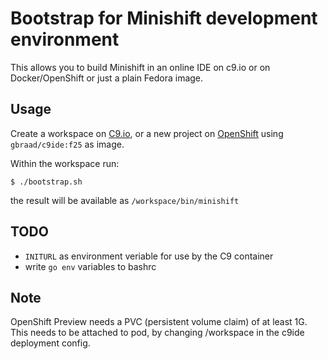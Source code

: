 Bootstrap for Minishift development environment
===============================================


This allows you to build Minishift in an online IDE on c9.io or on Docker/OpenShift or just a plain Fedora image.


Usage
-----

Create a workspace on [C9.io](http://c9.io), or a new project on [OpenShift](console.preview.openshift.com) using `gbraad/c9ide:f25` as image.

Within the workspace run:
```
$ ./bootstrap.sh
```

the result will be available as `/workspace/bin/minishift`


TODO
----

  * `INITURL` as environment veriable for use by the C9 container
  * write `go env` variables to bashrc


Note
----

OpenShift Preview needs a PVC (persistent volume claim) of at least 1G. This needs to be attached to pod, by changing /workspace in the c9ide deployment config.
